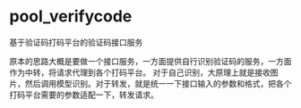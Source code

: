 # pool_verifycode
基于验证码打码平台的验证码接口服务

原本的思路大概是要做一个接口服务，一方面提供自行识别验证码的服务，一方面作为中转，将请求代理到各个打码平台。
对于自己识别，大原理上就是接收图片，然后调用模型识别。对于转发，就是统一一下接口输入的参数和格式，把各个打码平台需要的参数适配一下，转发请求。



